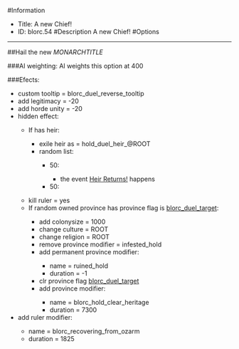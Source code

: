 #Information
 - Title: A new Chief!
 - ID: blorc.54
#Description
A new Chief!
#Options

___
##Hail the new $MONARCHTITLE$

###AI weighting:
AI weights this option at 400


###Efects:<ul><li>custom tooltip = blorc_duel_reverse_tooltip</li><li>add legitimacy = -20</li><li>add horde unity = -20</li><li>hidden effect:</li><ul><li>If has heir:</li><ul><li>exile heir as = hold_duel_heir_@ROOT</li><li>random list:</li><ul><li>50:</li><ul><li>the event [Heir Returns!](../events/heir_returns.md) happens</li></ul><li>50:</li><ul></ul></ul></ul><li>kill ruler = yes</li><li>If random owned province has province flag is [blorc_duel_target](../flags/blorc_duel_target.md):</li><ul><li>add colonysize = 1000</li><li>change culture = ROOT</li><li>change religion = ROOT</li><li>remove province modifier = infested_hold</li><li>add permanent province modifier:</li><ul><li>name = ruined_hold</li><li>duration = -1</li></ul><li>clr province flag [blorc_duel_target](../flags/blorc_duel_target.md)</li><li>add province modifier:</li><ul><li>name = blorc_hold_clear_heritage</li><li>duration = 7300</li></ul></ul></ul><li>add ruler modifier:</li><ul><li>name = blorc_recovering_from_ozarm</li><li>duration = 1825</li></ul></ul>
